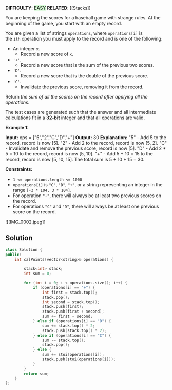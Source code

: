 **DIFFICULTY**: <mark style="background: #BBFABBA6;">EASY</mark>
**RELATED**: [[Stacks]]

You are keeping the scores for a baseball game with strange rules. At the beginning of the game, you start with an empty record.

You are given a list of strings `operations`, where `operations[i]` is the `ith` operation you must apply to the record and is one of the following:

- An integer `x`.
    - Record a new score of `x`.
- `'+'`.
    - Record a new score that is the sum of the previous two scores.
- `'D'`.
    - Record a new score that is the double of the previous score.
- `'C'`.
    - Invalidate the previous score, removing it from the record.

Return _the sum of all the scores on the record after applying all the operations_.

The test cases are generated such that the answer and all intermediate calculations fit in a **32-bit** integer and that all operations are valid.

**Example 1:**

**Input:** ops = ["5","2","C","D","+"]
**Output:** 30
**Explanation:**
"5" - Add 5 to the record, record is now [5].
"2" - Add 2 to the record, record is now [5, 2].
"C" - Invalidate and remove the previous score, record is now [5].
"D" - Add 2 * 5 = 10 to the record, record is now [5, 10].
"+" - Add 5 + 10 = 15 to the record, record is now [5, 10, 15].
The total sum is 5 + 10 + 15 = 30.

**Constraints:**

- `1 <= operations.length <= 1000`
- `operations[i]` is `"C"`, `"D"`, `"+"`, or a string representing an integer in the range `[-3 * 104, 3 * 104]`.
- For operation `"+"`, there will always be at least two previous scores on the record.
- For operations `"C"` and `"D"`, there will always be at least one previous score on the record.

![[IMG_0002.jpeg]]
## Solution

```c++
class Solution {
public:
	int calPoints(vector<string>& operations) {
	
		stack<int> stack;
		int sum = 0;

		for (int i = 0; i < operations.size(); i++) {
			if (operations[i] == "+") {
				int first = stack.top();
				stack.pop();
				int second = stack.top();
				stack.push(first);
				stack.push(first + second);
				sum += first + second;
			} else if (operations[i] == "D") {
				sum += stack.top() * 2;
				stack.push(stack.top() * 2);
			} else if (operations[i] == "C") {
				sum -= stack.top();
				stack.pop();
			} else {
				sum += stoi(operations[i]);
				stack.push(stoi(operations[i]));
			}
		}
		return sum;
	}
};
```

